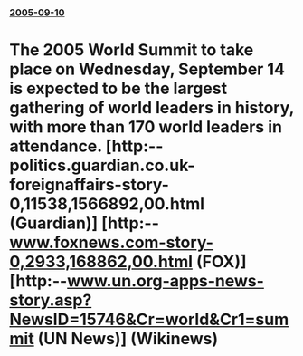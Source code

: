 ### [2005-09-10](/news/2005/09/10/index.md)

#  The 2005 World Summit to take place on Wednesday, September 14 is expected to be the largest gathering of world leaders in history, with more than 170 world leaders in attendance. [http:--politics.guardian.co.uk-foreignaffairs-story-0,11538,1566892,00.html (Guardian)] [http:--www.foxnews.com-story-0,2933,168862,00.html (FOX)] [http:--www.un.org-apps-news-story.asp?NewsID=15746&Cr=world&Cr1=summit (UN News)] (Wikinews)



